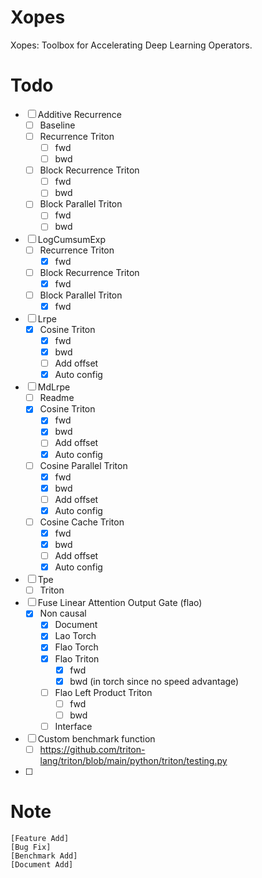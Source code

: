 # Xopes

Xopes: Toolbox for Accelerating Deep Learning Operators.

# Todo
- [ ] Additive Recurrence
  - [ ] Baseline
  - [ ] Recurrence Triton
    - [ ] fwd
    - [ ] bwd
  - [ ] Block Recurrence Triton
    - [ ] fwd
    - [ ] bwd
  - [ ] Block Parallel Triton
    - [ ] fwd
    - [ ] bwd
- [ ] LogCumsumExp
  - [ ] Recurrence Triton
    - [x] fwd
  - [ ] Block Recurrence Triton
    - [x] fwd
  - [ ] Block Parallel Triton
    - [x] fwd
- [ ] Lrpe
  - [x] Cosine Triton
    - [x] fwd
    - [x] bwd
    - [ ] Add offset
    - [x] Auto config
- [ ] MdLrpe
  - [ ] Readme
  - [x] Cosine Triton
    - [x] fwd
    - [x] bwd
    - [ ] Add offset
    - [x] Auto config
  - [ ] Cosine Parallel Triton
    - [x] fwd
    - [x] bwd
    - [ ] Add offset
    - [x] Auto config
  - [ ] Cosine Cache Triton
    - [x] fwd
    - [x] bwd
    - [ ] Add offset
    - [x] Auto config
- [ ] Tpe
  - [ ] Triton
- [ ] Fuse Linear Attention Output Gate (flao)
  - [x] Non causal
    - [x] Document
    - [x] Lao Torch
    - [x] Flao Torch
    - [x] Flao Triton
      - [x] fwd
      - [x] bwd (in torch since no speed advantage)
    - [ ] Flao Left Product Triton
      - [ ] fwd
      - [ ] bwd
    - [ ] Interface
- [ ] Custom benchmark function
  - [ ] https://github.com/triton-lang/triton/blob/main/python/triton/testing.py
- [ ]

# Note
```
[Feature Add]
[Bug Fix]
[Benchmark Add]
[Document Add]
```
